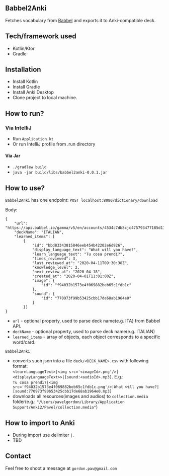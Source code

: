 ## Babbel2Anki
Fetches vocabulary from [Babbel](babbel.com) and exports it to Anki-compatible deck.
## Tech/framework used
- Kotlin/Ktor
- Gradle
## Installation
- Install Kotlin
- Install Gradle
- Install Anki Desktop
- Clone project to local machine.
## How to run?
### Via IntelliJ
* Run `Application.kt`
* Or run IntelliJ profile from .run directory
#### Via Jar
* `./gradlew build`
* `java -jar build/libs/babbel2anki-0.0.1.jar`
## How to use?
`Babbel2Anki` has one endpoint: `POST localhost:8080/dictionary/download`

Body: 
```
{
    "url": "https://api.babbel.io/gamma/v5/en/accounts/4534c7db8cjc475793477185d114998p/learn_languages/ITA/learned_items",
    "deckName": "ITALIAN", 
    "learned_items": [
        {
            "id": "bbd83343815846eeb454b42202e6d926",
            "display_language_text": "What will you have?",
            "learn_language_text": "Tu cosa prendi?",
            "times_reviewed": 3,
            "last_reviewed_at": "2020-04-11T09:30:38Z",
            "knowledge_level": 2,
            "next_review_at": "2020-04-18",
            "created_at": "2020-04-01T11:01:00Z",
            "image": {
                "id": "f94032b1573e4f069882beb65c1fdb1c"
            },
            "sound": {
                "id": "770973f99b53425cbb17de68ab1964e0"
            }
        }]
}
```
- `url` - optional property, used to parse deck name(e.g. ITA) from Babbel API.
- `deckName` - optional property, used to parse deck name(e.g. ITALIAN)
- `learned_items` - array of objects, each object corresponds to a specific word/card.  

`Babbel2Anki` 
- converts such json into a file `deck/<DECK_NAME>.csv` with following format:  
`<learnLanguageText>|<img src='<imageId>.png'/>|<displayLanguageText>>|[sound:<audioId>.mp3]`. E.g.:  
`Tu cosa prendi?|<img src='f94032b1573e4f069882beb65c1fdb1c.png'/>|What will you have?|[sound:770973f99b53425cbb17de68ab1964e0.mp3]`
- downloads all resources(images and audios) to `collection.media` folder(e.g.: `"/Users/pavelgordon/Library/Application Support/Anki2/Pavel/collection.media"`)
## How to import to Anki
- During import use delimiter `|`.
- TBD
## Contact
Feel free to shoot a message at `gordon.pav@gmail.com`
